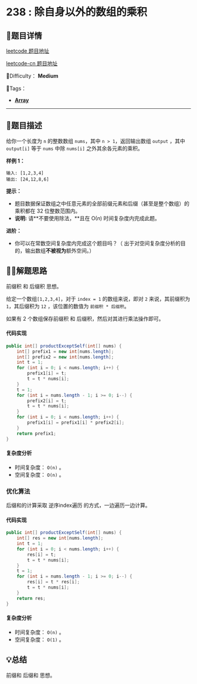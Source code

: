 

# 238 : 除自身以外的数组的乘积

## 📌题目详情

[leetcode 题目地址](https://leetcode.com/problems/product-of-array-except-self/)

[leetcode-cn 题目地址](https://leetcode-cn.com/problems/product-of-array-except-self/)

📗Difficulty： **Medium**	

🎯Tags：

+ **[Array](https://leetcode-cn.com/tag/array/)**



---

## 📃题目描述

给你一个长度为 `n` 的整数数组 `nums`，其中 `n > 1`，返回输出数组 `output` ，其中 `output[i]` 等于 `nums` 中除 `nums[i]` 之外其余各元素的乘积。

**样例 1：**

```
输入: [1,2,3,4]
输出: [24,12,8,6]
```

**提示：**

+ 题目数据保证数组之中任意元素的全部前缀元素和后缀（甚至是整个数组）的乘积都在 32 位整数范围内。
+ **说明:** 请**不要使用除法，**且在 O(*n*) 时间复杂度内完成此题。

**进阶：**

+ 你可以在常数空间复杂度内完成这个题目吗？（ 出于对空间复杂度分析的目的，输出数组**不被视为**额外空间。）



## 🏹🎯解题思路

前缀积 和 后缀积 思想。

给定一个数组`[1,2,3,4]`，对于 `index = 1` 的数组来说，即对 `2` 来说，其前缀积为 `1`，其后缀积为 `12` ，该位置的数值为 `前缀积 * 后缀积`。

如果有 2 个数组保存前缀积 和 后缀积，然后对其进行乘法操作即可。

#### 代码实现

```java
public int[] productExceptSelf(int[] nums) {
    int[] prefix1 = new int[nums.length];
    int[] prefix2 = new int[nums.length];
    int t = 1;
    for (int i = 0; i < nums.length; i++) {
        prefix1[i] = t;
        t = t * nums[i];
    }
    t = 1;
    for (int i = nums.length - 1; i >= 0; i--) {
        prefix2[i] = t;
        t = t * nums[i];
    }
    for (int i = 0; i < nums.length; i++) {
        prefix1[i] = prefix1[i] * prefix2[i];
    }
    return prefix1;
}
```



#### 复杂度分析

+ 时间复杂度： `O(n)`  。
+ 空间复杂度： `O(n)`  。



### 优化算法

后缀和的计算采取 逆序index遍历 的方式，一边遍历一边计算。

#### 代码实现

```java
public int[] productExceptSelf(int[] nums) {
    int[] res = new int[nums.length];
    int t = 1;
    for (int i = 0; i < nums.length; i++) {
        res[i] = t;
        t = t * nums[i];
    }
    t = 1;
    for (int i = nums.length - 1; i >= 0; i--) {
        res[i] = t * res[i];
        t = t * nums[i];
    }
    return res;
}
```



#### 复杂度分析

+ 时间复杂度： `O(n)`  。
+ 空间复杂度： `O(1)`  。



## 💡总结

前缀和 后缀和 思想。



